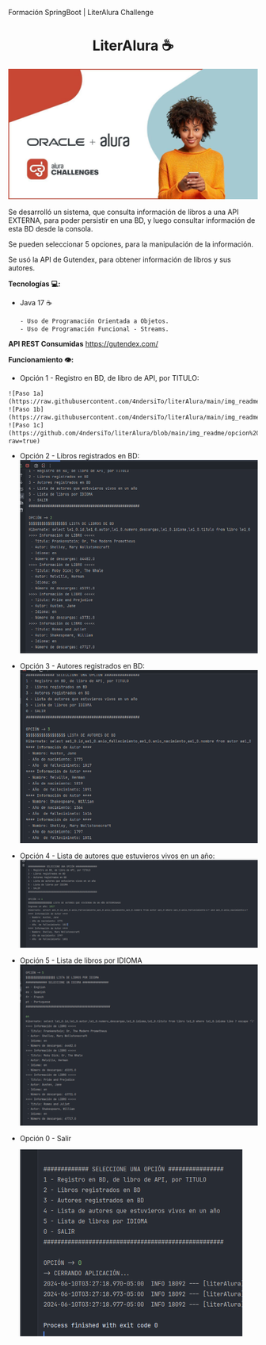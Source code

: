 Formación SpringBoot | LiterAlura Challenge

<h1 align="center">LiterAlura ☕</h1>

![Challenge Oracle Next Education + Alura Banner](https://raw.githubusercontent.com/4ndersiTo/literAlura/main/img_readme/portada_alura.jpg)

Se desarrolló un sistema, que consulta información de libros a una API EXTERNA, para poder persistir en una BD, y luego consultar información de esta BD desde la consola.

Se pueden seleccionar 5 opciones, para la manipulación de la información.

Se usó la API de Gutendex, para obtener información de libros y sus autores.

**Tecnologías 💻:**

   - Java 17 ☕

         - Uso de Programación Orientada a Objetos.
         - Uso de Programación Funcional - Streams.
		 
  
**API REST Consumidas**
https://gutendex.com/


**Funcionamiento 👁️:**
   - Opción 1 - Registro en BD, de libro de API, por TITULO:
     
	![Paso 1a](https://raw.githubusercontent.com/4ndersiTo/literAlura/main/img_readme/img_api.PNG)
	![Paso 1b](https://raw.githubusercontent.com/4ndersiTo/literAlura/main/img_readme/opcion%201.PNG)
	![Paso 1c](https://github.com/4ndersiTo/literAlura/blob/main/img_readme/opcion%201%20BD.PNG?raw=true)
 
   - Opción 2 - Libros registrados en BD:
	![Paso 2](https://github.com/4ndersiTo/literAlura/blob/main/img_readme/opcion%202.PNG?raw=true)
	
   - Opción 3 - Autores registrados en BD:
    	![Paso 3](https://github.com/4ndersiTo/literAlura/blob/main/img_readme/opcion%203.PNG?raw=true)

   - Opción 4 - Lista de autores que estuvieros vivos en un año:
     	![Paso 4](https://github.com/4ndersiTo/literAlura/blob/main/img_readme/opcion%204.PNG?raw=true)
	
   - Opción 5 - Lista de libros por IDIOMA
    	![Paso 5](https://github.com/4ndersiTo/literAlura/blob/main/img_readme/opcion%205.PNG?raw=true)

   - Opción 0 - Salir
     
    	![Paso 6](https://github.com/4ndersiTo/literAlura/blob/main/img_readme/opcion%200.PNG?raw=true)




